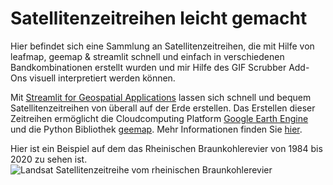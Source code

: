 # Satellitenzeitreihen leicht gemacht
Hier befindet sich eine Sammlung an Satellitenzeitreihen, die mit Hilfe von leafmap, geemap &amp; streamlit schnell und einfach in verschiedenen Bandkombinationen erstellt wurden und mir Hilfe des GIF Scrubber Add-Ons visuell interpretiert werden können.




Mit [Streamlit for Geospatial Applications](https://streamlit.gishub.org/) lassen sich schnell und bequem Satellitenzeitreihen von überall auf der Erde erstellen. 
Das Erstellen dieser Zeitreihen ermöglicht die Cloudcomputing Platform [Google Earth Engine](https://earthengine.google.com/) und die Python Bibliothek [geemap](https://geemap.org/).  Mehr Informationen finden Sie [hier](https://streamlit.gishub.org/).





Hier ist ein Beispiel auf dem das Rheinischen Braunkohlerevier von 1984 bis 2020 zu sehen ist.
![Landsat Satellitenzeitreihe vom rheinischen Braunkohlerevier](https://raw.githubusercontent.com/GeowazM/Satellitenzeitreihen-leicht-gemacht/main/Satellitenzeireihen/Rheinisches-Braunkohlerevier_321_tcc.gif)


